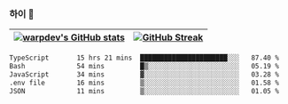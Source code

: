 
### 하이 👋
[![warpdev's GitHub stats](https://github-readme-stats.vercel.app/api?username=warpdev&show_icons=true&theme=vue-dark)](#) |[![GitHub Streak](https://github-readme-streak-stats.herokuapp.com/?user=warpdev&theme=dark)](#)
--- | --- |
<!--START_SECTION:waka-->

```txt
TypeScript       15 hrs 21 mins  ██████████████████████░░░   87.40 %
Bash             54 mins         █▒░░░░░░░░░░░░░░░░░░░░░░░   05.19 %
JavaScript       34 mins         ▓░░░░░░░░░░░░░░░░░░░░░░░░   03.28 %
.env file        16 mins         ▒░░░░░░░░░░░░░░░░░░░░░░░░   01.58 %
JSON             11 mins         ▒░░░░░░░░░░░░░░░░░░░░░░░░   01.05 %
```

<!--END_SECTION:waka-->

<!--
**warpdev/warpdev** is a ✨ _special_ ✨ repository because its `README.md` (this file) appears on your GitHub profile.

Here are some ideas to get you started:

- 🔭 I’m currently working on ...
- 🌱 I’m currently learning ...
- 👯 I’m looking to collaborate on ...
- 🤔 I’m looking for help with ...
- 💬 Ask me about ...
- 📫 How to reach me: ...
- 😄 Pronouns: ...
- ⚡ Fun fact: ...
-->
